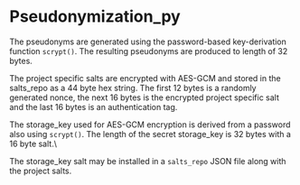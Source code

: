 # Pseudonymization_py

The pseudonyms are generated using the password-based key-derivation function `scrypt()`. The resulting pseudonyms are produced to length of 32 bytes.

The project specific salts are encrypted with AES-GCM and stored in the salts_repo as a 44 byte hex string. The first 12 bytes is a randomly generated nonce, the next 16 bytes is the encrypted project specific salt and the last 16 bytes is an authentication tag.

The storage_key used for AES-GCM encryption is derived from a password also using `scrypt()`. The length of the secret storage_key is 32 bytes with a 16 byte salt.\

The storage_key salt may be installed in a `salts_repo` JSON file along with the project salts.

